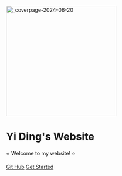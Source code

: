 <!-- _coverpage.md -->

<img src="https://imagebank-0.oss-cn-beijing.aliyuncs.com/VS-PicGo/_coverpage-2024-06-20.jpeg" alt="_coverpage-2024-06-20" style="width:300px">

# Yi Ding's Website

⭐ Welcome to my website! ⭐

[Git Hub](https://github.com/YiDingg)
[Get Started](/README.md)

